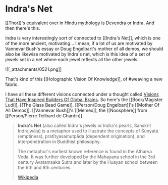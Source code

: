 # Indra's Net

[[Thor]]'s equivalent over in Hindu mythology is Devendra or Indra. And then there's this.

Indra is very interestingly sort of connected to [[Indra's Net]], which is one of the more ancient, motivating... I mean, if a lot of us are motivated by Vannevar Bush's essay or Doug Engelbart's mother of all demos, we should also be likewise motivated by Indra's net, which is this idea of a set of jewels set in a net where each jewel reflects all the other jewels.

![[_attachments/0521.png]]

That's kind of this [[Holographic Vision Of Knowledge]], of #weaving a new fabric.

I have all these different visions connected under a thought called [Visions That Have Inspired Builders Of Global Brains](https://bra.in/2pxbo6). So here's the [[Book/Magister Ludi]], [[The Glass Bead Game]], [[Person/Doug Engelbart]]'s [[Mother Of All Demos]]. [[Vannevar Bush]]'s [[Memex]], the [[Noosphere]] from [[Person/Pierre Teilhard de Chardin]].

> **Indra's Net** (also called Indra's jewels or Indra's pearls, Sanskrit Indrajwāla) is a metaphor used to illustrate the concepts of Śūnyatā (emptiness), pratītyasamutpāda (dependent origination), and interpenetration in Buddhist philosophy.
>
> The metaphor's earliest known reference is found in the Atharva Veda.  It was further developed by the Mahayana school in the 3rd century Avatamsaka Sutra and later by the Huayan school between the 6th and 8th centuries.
>
> [Wikipedia](https://en.wikipedia.org/wiki/Indra's%20net)
